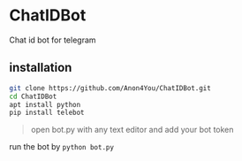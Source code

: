 # ChatIDBot
Chat id bot for telegram


## installation

```bash
git clone https://github.com/Anon4You/ChatIDBot.git 
cd ChatIDBot
apt install python
pip install telebot

```

> open bot.py with any text editor and add your bot token 

run the bot by `python bot.py`
